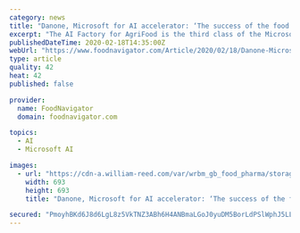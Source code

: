 ```yaml
---
category: news
title: "Danone, Microsoft for AI accelerator: ‘The success of the food revolution will depend on data’"
excerpt: "The AI Factory for AgriFood is the third class of the Microsoft AI factory ... Microsoft will provide personalized support through its technological skills and the services of its Azure platform, as well as its sales network. Inria, the national research institute in digital sciences, France Digitale, FaberNovel, EIT Food and Seventure Partners ..."
publishedDateTime: 2020-02-18T14:35:00Z
webUrl: "https://www.foodnavigator.com/Article/2020/02/18/Danone-Microsoft-for-AI-accelerator-The-success-of-the-food-revolution-will-depend-on-data"
type: article
quality: 42
heat: 42
published: false

provider:
  name: FoodNavigator
  domain: foodnavigator.com

topics:
  - AI
  - Microsoft AI

images:
  - url: "https://cdn-a.william-reed.com/var/wrbm_gb_food_pharma/storage/images/publications/food-beverage-nutrition/foodnavigator.com/article/2020/02/18/danone-microsoft-join-forces-for-ai-accelerator-the-success-of-the-food-revolution-will-depend-on-data/10712441-1-eng-GB/Danone-Microsoft-join-forces-for-AI-accelerator-The-success-of-the-food-revolution-will-depend-on-data.jpg"
    width: 693
    height: 693
    title: "Danone, Microsoft for AI accelerator: ‘The success of the food revolution will depend on data’"

secured: "PmoyhBKd6J8d6LgL8z5VkTNZ3ABh6H4ANBmaLGoJ0yuDM5BorLdPSlWphJ5LLkq1xtgWXjOnBfHCY5q7k+9lAEMIA5IvSCnPH3xOsNbEGBRdehpRgxhlb6zVPNSRW1fYMcvqTkYCvyZR/3+50Ix1kozjHkJ17Xid/dg2aUcRGYnBNQoBlNMiEZb44IHHWYRKaUUZUcNvmNJOIUdAuxBPKfydc7DY3y5VV364KYZ0eoUwxsuCK48qMpaA+5YR9sNHL5apvxOu7lgNNJuhE0g/PEBGBR0bxyixL9632vVtBe/qbVO8fnQObirPBylw32ZJ;dIl6Cs/hL00UIZZ0w0QPGQ=="
---
```


